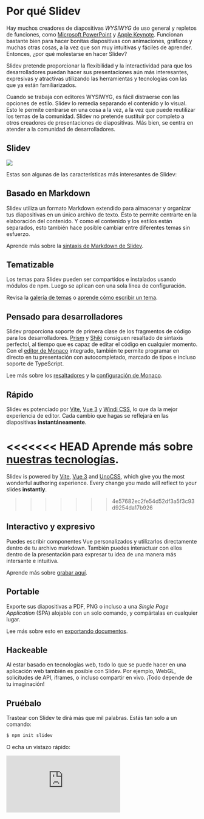 # Por qué Slidev

Hay muchos creadores de diapositivas *WYSIWYG* de uso general y repletos de funciones, como
[Microsoft PowerPoint](https://www.microsoft.com/en-us/microsoft-365/powerpoint) y [Apple Keynote](https://www.apple.com/keynote/). Funcionan bastante bien para hacer bonitas diapositivas con animaciones, gráficos y muchas otras cosas, a la vez que son muy intuitivas y fáciles de aprender. Entonces, ¿por qué molestarse en hacer Slidev?

Slidev pretende proporcionar la flexibilidad y la interactividad para que los desarrolladores puedan hacer sus presentaciones aún más interesantes, expresivas y atractivas utilizando las herramientas y tecnologías con las que ya están familiarizados. 

Cuando se trabaja con editores WYSIWYG, es fácil distraerse con las opciones de estilo. Slidev lo remedia separando el contenido y lo visual. Esto le permite centrarse en una cosa a la vez, a la vez que puede reutilizar los temas de la comunidad. Slidev no pretende sustituir por completo a otros creadores de presentaciones de diapositivas. Más bien, se centra en atender a la comunidad de desarrolladores.

## Slidev

![](/screenshots/cover.png)

Estas son algunas de las características más interesantes de Slidev:

## Basado en Markdown

Slidev utiliza un formato Markdown extendido para almacenar y organizar tus diapositivas en un único archivo de texto. Esto te permite centrarte en la elaboración del contenido. Y como el contenido y los estilos están separados, esto también hace posible cambiar entre diferentes temas sin esfuerzo.

Aprende más sobre la [sintaxis de Markdown de Slidev](/guide/syntax).
## Tematizable

Los temas para Slidev pueden ser compartidos e instalados usando módulos de npm. Luego se aplican con una sola línea de configuración.

Revisa la [galería de temas](/themes/gallery) o [aprende cómo escribir un tema](/themes/write-a-theme).

## Pensado para desarrolladores

Slidev proporciona soporte de primera clase de los fragmentos de código para los desarrolladores. [Prism](https://prismjs.com/) y [Shiki](https://github.com/shikijs/shiki) consiguen resaltado de sintaxis perfectol, al tiempo que es capaz de editar el código en cualquier momento. Con el [editor de Monaco](https://microsoft.github.io/monaco-editor/) integrado, también te permite programar en directo en tu presentación con autocompletado, marcado de tipos e incluso soporte de TypeScript.

Lee más sobre los [resaltadores](/custom/highlighters) y la [configuración de Monaco](/custom/config-monaco).

## Rápido

Slidev es potenciado por [Vite](https://vitejs.dev/), [Vue 3](https://v3.vuejs.org/) y [Windi CSS](https://windicss.org/), lo que da la mejor experiencia de editor. Cada cambio que hagas se reflejará en las diapositivas **instantáneamente**.

<<<<<<< HEAD
Aprende más sobre [nuestras tecnologías](/guide/#tech-stack).
=======
Slidev is powered by [Vite](https://vitejs.dev/), [Vue 3](https://v3.vuejs.org/) and [UnoCSS](https://unocss.dev/), which give you the most wonderful authoring experience. Every change you made will reflect to your slides **instantly**.
>>>>>>> 4e57682ec2fe54d52df3a5f3c93d9254da17b926

## Interactivo y expresivo

Puedes escribir componentes Vue personalizados y utilizarlos directamente dentro de tu archivo markdown. También puedes interactuar con ellos dentro de la presentación para expresar tu idea de una manera más intersante e intuitiva.

Aprende más sobre [grabar aquí](/guide/recording).

## Portable

Exporte sus diapositivas a PDF, PNG o incluso a una _Single Page Application_ (SPA) alojable con un solo comando, y compártalas en cualquier lugar.

Lee más sobre esto en [exportando documentos](/guide/exporting).

## Hackeable

Al estar basado en tecnologías web, todo lo que se puede hacer en una aplicación web también es posible con Slidev. Por ejemplo, WebGL, solicitudes de API, iframes, o incluso compartir en vivo. ¡Todo depende de tu imaginación!

## Pruébalo

Trastear con Slidev te dirá más que mil palabras. Estás tan solo a un comando:

```bash
$ npm init slidev
```

O echa un vistazo rápido:

<div class="aspect-9/16 relative">
<iframe class="rounded w-full shadow-md border-none" src="https://www.youtube.com/embed/eW7v-2ZKZOU" title="YouTube video player" frameborder="0" allow="accelerometer; autoplay; clipboard-write; encrypted-media; gyroscope; picture-in-picture" allowfullscreen></iframe>
</div>
